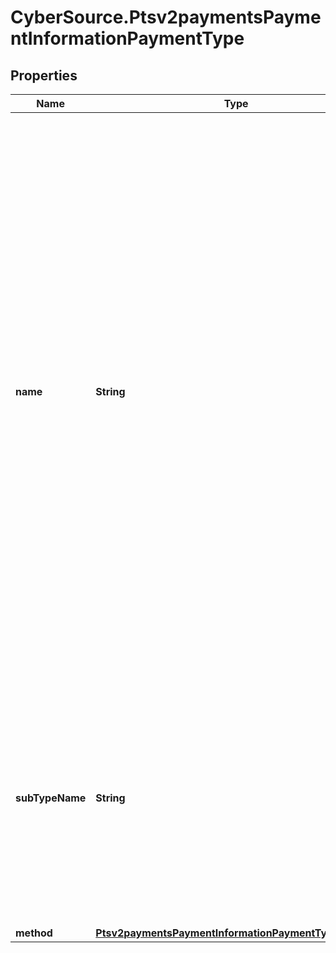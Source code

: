 # CyberSource.Ptsv2paymentsPaymentInformationPaymentType

## Properties
Name | Type | Description | Notes
------------ | ------------- | ------------- | -------------
**name** | **String** | A Payment Type is an agreed means for a payee to receive legal tender from a payer. The way one pays for a commercial financial transaction. Examples: Card, Bank Transfer, Digital, Direct Debit. Possible values: - `CARD` (use this for a PIN debit transaction) - `CHECK` (use this for all eCheck payment transactions - ECP Debit, ECP Follow-on Credit, ECP StandAlone Credit) - `bankTransfer` (use for Online Bank Transafer for methods such as P24, iDeal, Estonia Bank, KCP) - `localCard` (KCP Local card via Altpay) - `carrierBilling` (KCP Carrier Billing via Altpay)  | [optional] 
**subTypeName** | **String** | Detailed information about the Payment Type. Possible values: - `DEBIT`: Use this value to indicate a PIN debit transaction.  Examples: For Card, if Credit or Debit or PrePaid. For Bank Transfer, if Online Bank Transfer or Wire Transfers.  | [optional] 
**method** | [**Ptsv2paymentsPaymentInformationPaymentTypeMethod**](Ptsv2paymentsPaymentInformationPaymentTypeMethod.md) |  | [optional] 


